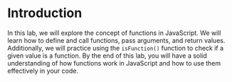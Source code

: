 # Introduction

In this lab, we will explore the concept of functions in JavaScript. We will learn how to define and call functions, pass arguments, and return values. Additionally, we will practice using the `isFunction()` function to check if a given value is a function. By the end of this lab, you will have a solid understanding of how functions work in JavaScript and how to use them effectively in your code.
